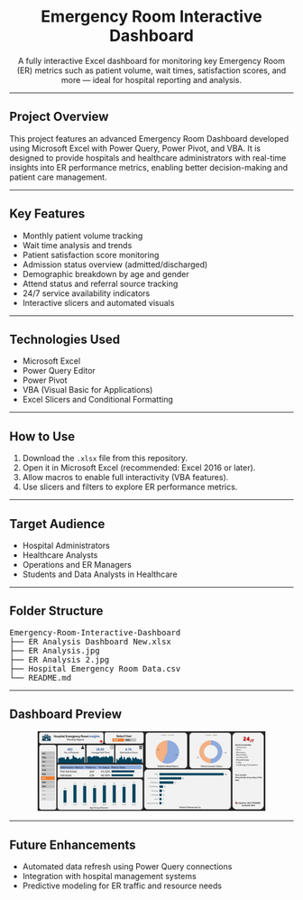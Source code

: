 <h1 align="center">Emergency Room Interactive Dashboard</h1>

<p align="center">
A fully interactive Excel dashboard for monitoring key Emergency Room (ER) metrics such as patient volume, wait times, satisfaction scores, and more — ideal for hospital reporting and analysis.
</p>

<hr>

<h2>Project Overview</h2>

<p>
This project features an advanced Emergency Room Dashboard developed using Microsoft Excel with Power Query, Power Pivot, and VBA. It is designed to provide hospitals and healthcare administrators with real-time insights into ER performance metrics, enabling better decision-making and patient care management.
</p>

<hr>

<h2>Key Features</h2>
<ul>
  <li>Monthly patient volume tracking</li>
  <li>Wait time analysis and trends</li>
  <li>Patient satisfaction score monitoring</li>
  <li>Admission status overview (admitted/discharged)</li>
  <li>Demographic breakdown by age and gender</li>
  <li>Attend status and referral source tracking</li>
  <li>24/7 service availability indicators</li>
  <li>Interactive slicers and automated visuals</li>
</ul>

<hr>

<h2>Technologies Used</h2>
<ul>
  <li>Microsoft Excel</li>
  <li>Power Query Editor</li>
  <li>Power Pivot</li>
  <li>VBA (Visual Basic for Applications)</li>
  <li>Excel Slicers and Conditional Formatting</li>
</ul>

<hr>

<h2>How to Use</h2>
<ol>
  <li>Download the <code>.xlsx</code> file from this repository.</li>
  <li>Open it in Microsoft Excel (recommended: Excel 2016 or later).</li>
  <li>Allow macros to enable full interactivity (VBA features).</li>
  <li>Use slicers and filters to explore ER performance metrics.</li>
</ol>

<hr>

<h2>Target Audience</h2>
<ul>
  <li>Hospital Administrators</li>
  <li>Healthcare Analysts</li>
  <li>Operations and ER Managers</li>
  <li>Students and Data Analysts in Healthcare</li>
</ul>

<hr>

<h2>Folder Structure</h2>

<pre>
Emergency-Room-Interactive-Dashboard
├── ER Analysis Dashboard New.xlsx
├── ER Analysis.jpg
├── ER Analysis 2.jpg
├── Hospital Emergency Room Data.csv
└── README.md
</pre>

<hr>

<h2>Dashboard Preview</h2>

<p align="center">
  <img src="ER Analysis.jpg" alt="Emergency Room Dashboard Preview" width="80%">
</p>

<hr>

<h2>Future Enhancements</h2>
<ul>
  <li>Automated data refresh using Power Query connections</li>
  <li>Integration with hospital management systems</li>
  <li>Predictive modeling for ER traffic and resource needs</li>
</ul>
